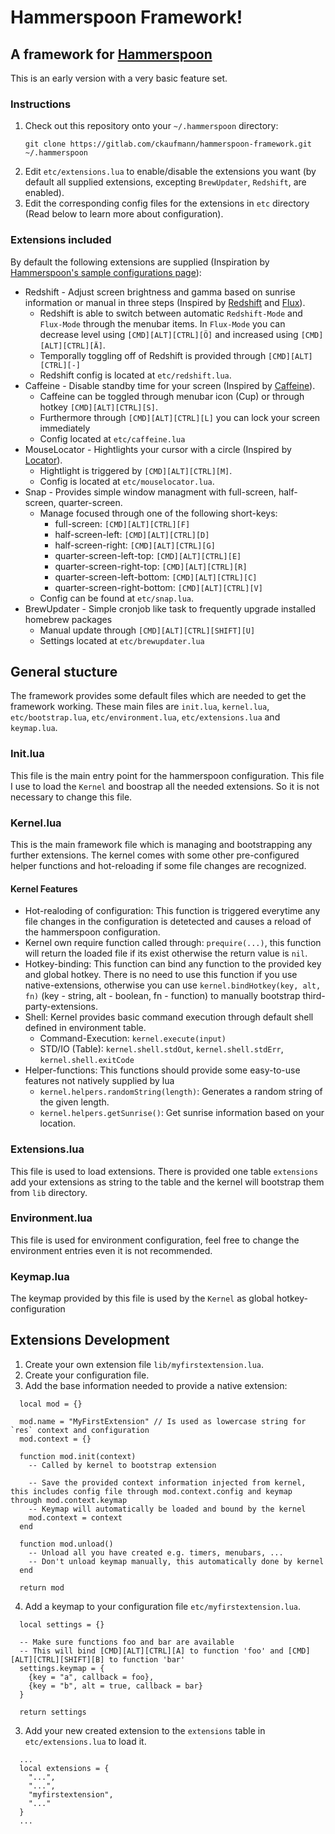 # Hammerspoon Framework!

## A framework for [Hammerspoon](http://www.hammerspoon.org)

This is an early version with a very basic feature set.

### Instructions

1. Check out this repository onto your `~/.hammerspoon` directory:
   ```
   git clone https://gitlab.com/ckaufmann/hammerspoon-framework.git ~/.hammerspoon
   ```
2. Edit `etc/extensions.lua` to enable/disable the extensions you want (by default all supplied extensions, excepting `BrewUpdater`, `Redshift`, are enabled).
3. Edit the corresponding config files for the extensions in `etc` directory (Read below to learn more about configuration).

### Extensions included

By default the following extensions are supplied (Inspiration by [Hammerspoon's sample configurations page](https://github.com/Hammerspoon/hammerspoon/wiki/Sample-Configurations)):

- Redshift - Adjust screen brightness and gamma based on sunrise information or manual in three steps (Inspired by [Redshift](https://github.com/jonls/redshift) and [Flux](https://github.com/calvinwyoung/.dotfiles/blob/master/darwin/hammerspoon/flux.lua)).
  - Redshift is able to switch between automatic `Redshift-Mode` and `Flux-Mode` through the menubar items. In `Flux-Mode` you can decrease level using `[CMD][ALT][CTRL][Ö]` and increased using `[CMD][ALT][CTRL][Ä]`.
  - Temporally toggling off of Redshift is provided through `[CMD][ALT][CTRL][-]`
  - Redshift config is located at `etc/redshift.lua`.
- Caffeine - Disable standby time for your screen (Inspired by [Caffeine](https://de.wikipedia.org/wiki/Caffeine)).
  - Caffeine can be toggled through menubar icon (Cup) or through hotkey `[CMD][ALT][CTRL][S]`.
  - Furthermore through `[CMD][ALT][CTRL][L]` you can lock your screen immediately
  - Config located at `etc/caffeine.lua`
- MouseLocator - Hightlights your cursor with a circle (Inspired by [Locator](https://github.com/zzamboni/oh-my-hammerspoon/blob/master/plugins/mouse/locator.lua)).
  - Hightlight is triggered by `[CMD][ALT][CTRL][M]`.
  - Config is located at `etc/mouselocator.lua`.
- Snap - Provides simple window managment with full-screen, half-screen, quarter-screen.
  - Manage focused through one of the following short-keys:
    - full-screen: `[CMD][ALT][CTRL][F]`
    - half-screen-left: `[CMD][ALT][CTRL][D]`
    - half-screen-right: `[CMD][ALT][CTRL][G]`
    - quarter-screen-left-top: `[CMD][ALT][CTRL][E]`
    - quarter-screen-right-top: `[CMD][ALT][CTRL][R]`
    - quarter-screen-left-bottom: `[CMD][ALT][CTRL][C]`
    - quarter-screen-right-bottom: `[CMD][ALT][CTRL][V]`
  - Config can be found at `etc/snap.lua`.
- BrewUpdater - Simple cronjob like task to frequently upgrade installed homebrew packages
  - Manual update through `[CMD][ALT][CTRL][SHIFT][U]`
  - Settings located at `etc/brewupdater.lua`

## General stucture

The framework provides some default files which are needed to get the framework working. These main files are `init.lua`, `kernel.lua`, `etc/bootstrap.lua`, `etc/environment.lua`, `etc/extensions.lua` and `keymap.lua`.

### Init.lua

This file is the main entry point for the hammerspoon configuration. This file I use to load the `Kernel` and boostrap all the needed extensions. So it is not necessary to change this file.

### Kernel.lua

This is the main framework file which is managing and bootstrapping any further extensions. The kernel comes with some other pre-configured helper functions and hot-reloading if some file changes are recognized.

#### Kernel Features

- Hot-realoding of configuration: This function is triggered everytime any file changes in the configuration is detetected and causes a reload of the hammerspoon configuration.
- Kernel own require function called through: `prequire(...)`, this function will return the loaded file if its exist otherwise the return value is `nil`.
- Hotkey-binding: This function can bind any function to the provided key and global hotkey. There is no need to use this function if you use native-extensions, otherwise you can use `kernel.bindHotkey(key, alt, fn)` (key - string, alt - boolean, fn - function) to manually bootstrap third-party-extensions.
- Shell: Kernel provides basic command execution through default shell defined in environment table.
  - Command-Execution: `kernel.execute(input)`
  - STD/IO (Table): `kernel.shell.stdOut`, `kernel.shell.stdErr`, `kernel.shell.exitCode`
- Helper-functions: This functions should provide some easy-to-use features not natively supplied by lua
  - `kernel.helpers.randomString(length)`: Generates a random string of the given length.
  - `kernel.helpers.getSunrise()`: Get sunrise information based on your location.

### Extensions.lua

This file is used to load extensions. There is provided one table `extensions` add your extensions as string to the table and the kernel will bootstrap them from `lib` directory.

### Environment.lua

This file is used for environment configuration, feel free to change the environment entries even it is not recommended.

### Keymap.lua

The keymap provided by this file is used by the `Kernel` as global hotkey-configuration

## Extensions Development

1. Create your own extension file `lib/myfirstextension.lua`.
2. Create your configuration file.
2. Add the base information needed to provide a native extension:
  ```
    local mod = {}

    mod.name = "MyFirstExtension" // Is used as lowercase string for `res` context and configuration
    mod.context = {}

    function mod.init(context)
      -- Called by kernel to bootstrap extension

      -- Save the provided context information injected from kernel, this includes config file through mod.context.config and keymap through mod.context.keymap
      -- Keymap will automatically be loaded and bound by the kernel
      mod.context = context
    end

    function mod.unload()
      -- Unload all you have created e.g. timers, menubars, ...
      -- Don't unload keymap manually, this automatically done by kernel
    end

    return mod
  ```
4. Add a keymap to your configuration file `etc/myfirstextension.lua`.
  ```
    local settings = {}

    -- Make sure functions foo and bar are available
    -- This will bind [CMD][ALT][CTRL][A] to function 'foo' and [CMD][ALT][CTRL][SHIFT][B] to function 'bar'
    settings.keymap = {
      {key = "a", callback = foo},
      {key = "b", alt = true, callback = bar}
    }

    return settings
  ```
3. Add your new created extension to the `extensions` table in `etc/extensions.lua` to load it.
  ```
    ...
    local extensions = {
      "...",
      "...",
      "myfirstextension",
      "..."
    }
    ...
  ```
